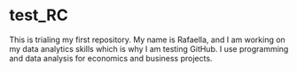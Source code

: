# test_RC
This is trialing my first repository.
My name is Rafaella, and I am working on my data analytics skills which is why I am testing GitHub.
I use programming and data analysis for economics and business projects.
